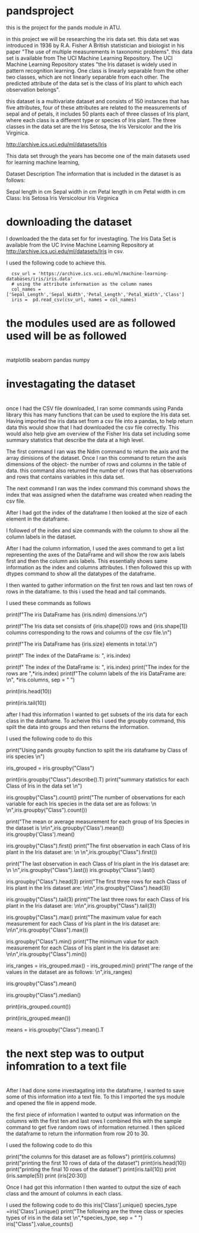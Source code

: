 # pandsproject


this is the project for the pands module in ATU. 



in this project we will be researching the iris data set. this data set was introduced in 1936 by R.A. Fisher A British statistician and biologist in his paper "The use of multiple measurements in taxonomic problems". this data set is available from The UCI Machine Learning Repository. The UCI Machine Learning Repository states "the Iris dataset is widely used in pattern recognition learning. One class is linearly separable from the other two classes, which are not linearly separable from each other. The predicted attribute of the data set is the class of Iris plant to which each observation belongs".

this dataset is a multivariate dataset and consists of 150 instances that has five attributes, four of these attributes are related to the measurements of sepal and of petals, it includes 50 plants each of three classes of Iris plant, where each class is a different type or species of Iris plant. The three classes in the data set are the Iris Setosa, the Iris Versicolor and the Iris Virginica.



http://archive.ics.uci.edu/ml/datasets/Iris

This data set through the years has become one of the main datasets used for learning machine learning, 



Dataset Description
The information that is included in the dataset is as follows:

Sepal length in cm
Sepal width in cm
Petal length in cm
Petal width in cm
Class:
Iris Setosa
Iris Versicolour
Iris Virginica

# <h1> downloading the dataset </h1> #
I downloaded the the data set for for investagting. The Iris Data Set is available from the UC Irvine Machine Learning Repository at http://archive.ics.uci.edu/ml/datasets/Iris in csv. 

I used the following code to achieve this. 

      csv_url = 'https://archive.ics.uci.edu/ml/machine-learning-databases/iris/iris.data'
      # using the attribute information as the column names
      col_names = ['Sepal_Length','Sepal_Width','Petal_Length','Petal_Width','Class']
      iris =  pd.read_csv(csv_url, names = col_names)

# <h1> the modules used are as followed  used will be as followed <h1> #

matplotlib
seaborn
pandas 
numpy 

# <h1> investagating the dataset  <h1> #
once I had the CSV file downloaded, I ran some commands using Panda library this has many functions that can be used to explore the Iris data set. Having imported the iris data set from a csv file into a pandas, to help return data this would show that I had downloaded the csv file correctly. This would also help give am overview of the Fisher Iris data set including some summary statistics that describe the data at a high level. 

The first command I ran was the Ndim command to return the axis and the array dimisions of the dataset. Once I ran this command to return the axis dimensions of the object- the number of rows and columns in the table of data. this command also returned the number of rows that has observations and rows that contains variables in this data set. 

The next command I ran was the index command this command shows the index that was assigned when the dataframe was created when reading the csv file. 

After I had got the index of the dataframe I then looked at the size of each element in the dataframe. 

I followed of the index and size commands with the column  to show all the column labels in the dataset. 

After I had the column information, I used the axes command to get a list representing the axes of the DataFrame and will show the row axis labels first and then the column axis labels. This essentially shows same information as the index and columns attributes. I then followed this up with dtypes command to show all the datatypes of the dataframe. 

I then wanted to gather information on the first ten rows and last ten rows of rows in the dataframe. to this i used the head and tail commands. 


I used these commands as follows 


print(f"The iris DataFrame has {iris.ndim} dimensions.\n")

print(f"The Iris data set consists of {iris.shape[0]} rows and {iris.shape[1]} columns corresponding to the rows and columns of the csv file.\n")

print(f"The iris DataFrame has {iris.size} elements in total.\n")

print(f" The index of the DataFrame is: ", iris.index)

print(f" The index of the DataFrame is: ", iris.index)
print("The index for the rows are ",*iris.index)
print(f"The column labels of the iris DataFrame are: \n", *iris.columns, sep = "   ")

print(iris.head(10))

print(iris.tail(10))


<p>

after I had this information I wanted to get subsets of the iris data for each class in the dataframe. To acheive this I used the groupby command, this spilt the data into groups and then returns the information. 

I used the following code to do this 

print("Using pands groupby function to split the iris dataframe by Class of iris species \n")

iris_grouped = iris.groupby("Class")

print(iris.groupby("Class").describe().T)
print("summary statistics for each Class of Iris in the data set \n")


iris.groupby("Class").count()
print("The number of observations for each variable for each Iris species in the data set are as follows: \n \n",iris.groupby("Class").count())


print("The mean or average measurement for each group of Iris Species in the dataset is \n\n",iris.groupby('Class').mean())
iris.groupby('Class').mean()

iris.groupby("Class").first()
print("The first observation in each Class of Iris plant in the Iris dataset are: \n  \n",iris.groupby("Class").first())

print("The last observation in each Class of Iris plant in the Iris dataset are: \n  \n",iris.groupby("Class").last())
iris.groupby("Class").last()


iris.groupby("Class").head(3)
print("The first three rows for each Class of Iris plant in the Iris dataset are: \n\n",iris.groupby("Class").head(3))


iris.groupby("Class").tail(3)
print("The last three rows for each Class of Iris plant in the Iris dataset are: \n\n",iris.groupby("Class").tail(3))

iris.groupby("Class").max()
print("The maximum value for each measurement for each Class of Iris plant in the Iris dataset are: \n\n",iris.groupby("Class").max())

iris.groupby("Class").min()
print("The minimum value for each measurement for each Class of Iris plant in the Iris dataset are: \n\n",iris.groupby("Class").min())



iris_ranges = iris_grouped.max() - iris_grouped.min()
print("The range of the values in the dataset are as follows: \n",iris_ranges)

iris.groupby("Class").mean()

iris.groupby("Class").median()

print(iris_grouped.count())

print(iris_grouped.mean())

means = iris.groupby("Class").mean().T

# <h1> the next step was to output infomration to a text file <h1> # 
After I had done some investagating into the dataframe, I wanted to save some of this information into a text file. To this I imported the sys module and opened the file in append mode. 

the first piece of information I wanted to output was information on the columns with the first ten and last rows I combined this with the sample command to get five random rows of information returned. I then spliced the dataframe to return the information from row 20 to 30. 

I used the following code to do this 

print("the columns for this dataset are as follows")
    print(iris.columns)
    print("printing the first 10 rows of data of the dataset")
    print(iris.head(10))
    print("printing the final 10 rows of the dataset")
    print(iris.tail(10))
    print (iris.sample(5))
    print (iris[20:30])

Once I had got this information I then wanted to output the size of each class and the amount of columns in each class. 

I used the following code to do this 
 iris['Class'].unique()
    species_type =iris['Class'].unique()
    print("The following are the three class or species types of iris in the data set \n",*species_type, sep = " ")
    iris["Class"].value_counts()

